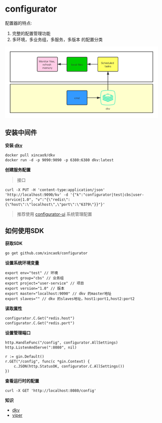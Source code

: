 # configurator

配置器的特点:

1. 完整的配置管理功能
2. 多环境，多业务组，多服务，多版本 的配置分类

![architectures](https://raw.githubusercontent.com/xincao9/configurator/master/configurator.png)

## 安装中间件

**安装 [dkv](https://github.com/xincao9/dkv)**

```
docker pull xincao9/dkv
docker run -d -p 9090:9090 -p 6380:6380 dkv:latest
```

**创建服务配置**

>接口
```
curl -X PUT -H 'content-type:application/json' 'http://localhost:9090/kv' -d '{"k":"configurator|test|cbs|user-service|1.0", "v":"{\"redis\":{\"host\":\"localhost\",\"port\":\"6379\"}}"}'
```

>推荐使用 [configurator-ui](https://github.com/xincao9/configurator/tree/master/api) 系统管理配置

## 如何使用SDK

**获取SDK**

```
go get github.com/xincao9/configurator
```

**设置系统环境变量**

```
export env="test" // 环境
export group="cbs" // 业务组
export project="user-service" // 项目
export version="1.0" // 版本
export master="localhost:9090" // dkv 的master地址
export slaves="" // dkv 的slaves地址，host1:port1,host2:port2
```

**读取属性**

```
configurator.C.Get("redis.host")
configurator.C.Get("redis.port")
```

**设置管理端口**

```
http.HandleFunc("/config", configurator.AllSettings)
http.ListenAndServe(":8080", nil)
```

```
r := gin.Default()
r.GET("/config", func(c *gin.Context) {
    c.JSON(http.StatusOK, configurator.C.AllSettings())
})
```

**查看运行时的配置**

```
curl -X GET 'http://localhost:8080/config'
```

**知识**

* [dkv](https://github.com/xincao9/dkv)
* [viper](https://github.com/spf13/viper)
